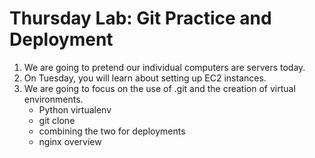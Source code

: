 # Thursday Lab: Git Practice and Deployment

1. We are going to pretend our individual computers are servers today.
2. On Tuesday, you will learn about setting up EC2 instances.
3. We are going to focus on the use of .git and the creation of virtual environments.
	- Python virtualenv
	- git clone
	- combining the two for deployments
	- nginx overview
